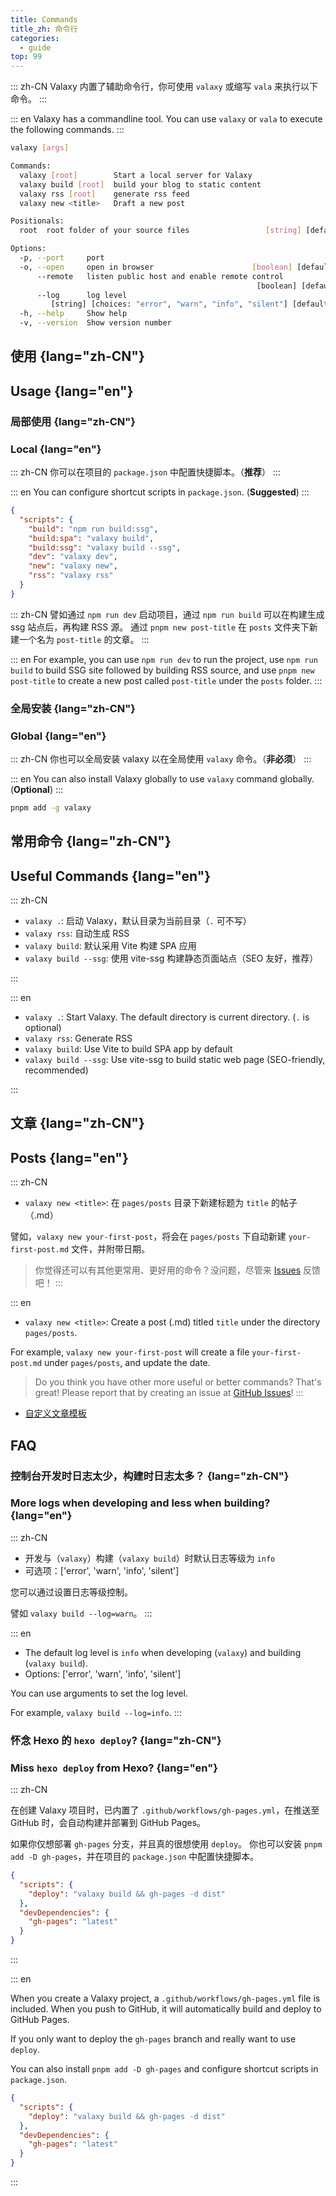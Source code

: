 ```yaml
---
title: Commands
title_zh: 命令行
categories:
  - guide
top: 99
---
```


::: zh-CN
Valaxy 内置了辅助命令行，你可使用 `valaxy` 或缩写 `vala` 来执行以下命令。
:::

::: en
Valaxy has a commandline tool. You can use `valaxy` or `vala` to execute the following commands.
:::

```bash
valaxy [args]

Commands:
  valaxy [root]        Start a local server for Valaxy                 [default]
  valaxy build [root]  build your blog to static content
  valaxy rss [root]    generate rss feed
  valaxy new <title>   Draft a new post

Positionals:
  root  root folder of your source files                 [string] [default: "."]

Options:
  -p, --port     port                                                   [number]
  -o, --open     open in browser                      [boolean] [default: false]
      --remote   listen public host and enable remote control
                                                       [boolean] [default: true]
      --log      log level
         [string] [choices: "error", "warn", "info", "silent"] [default: "info"]
  -h, --help     Show help                                             [boolean]
  -v, --version  Show version number                                   [boolean]
```

## 使用 {lang="zh-CN"}

## Usage {lang="en"}

### 局部使用 {lang="zh-CN"}

### Local {lang="en"}

::: zh-CN
你可以在项目的 `package.json` 中配置快捷脚本。（**推荐**）
:::

::: en
You can configure shortcut scripts in `package.json`. (**Suggested**)
:::

```json
{
  "scripts": {
    "build": "npm run build:ssg",
    "build:spa": "valaxy build",
    "build:ssg": "valaxy build --ssg",
    "dev": "valaxy dev",
    "new": "valaxy new",
    "rss": "valaxy rss"
  }
}
```

::: zh-CN
譬如通过 `npm run dev` 启动项目，通过 `npm run build` 可以在构建生成 ssg 站点后，再构建 RSS 源。
通过 `pnpm new post-title` 在 `posts` 文件夹下新建一个名为 `post-title` 的文章。
:::

::: en
For example, you can use `npm run dev` to run the project, use `npm run build` to build
SSG site followed by building RSS source, and use `pnpm new post-title` to create a new
post called `post-title` under the `posts` folder.
:::

### 全局安装 {lang="zh-CN"}

### Global {lang="en"}

::: zh-CN
你也可以全局安装 valaxy 以在全局使用 `valaxy` 命令。（**非必须**）
:::

::: en
You can also install Valaxy globally to use `valaxy` command globally. (**Optional**)
:::

```bash
pnpm add -g valaxy
```

## 常用命令 {lang="zh-CN"}

## Useful Commands {lang="en"}

::: zh-CN

- `valaxy .`: 启动 Valaxy，默认目录为当前目录（`.` 可不写）
- `valaxy rss`: 自动生成 RSS
- `valaxy build`: 默认采用 Vite 构建 SPA 应用
- `valaxy build --ssg`: 使用 vite-ssg 构建静态页面站点（SEO 友好，推荐）

:::

::: en

- `valaxy .`: Start Valaxy. The default directory is current directory. (`.` is optional)
- `valaxy rss`: Generate RSS
- `valaxy build`: Use Vite to build SPA app by default
- `valaxy build --ssg`: Use vite-ssg to build static web page (SEO-friendly, recommended)

:::

## 文章 {lang="zh-CN"}

## Posts {lang="en"}

::: zh-CN

- `valaxy new <title>`: 在 `pages/posts` 目录下新建标题为 `title` 的帖子（.md）

譬如，`valaxy new your-first-post`，将会在 `pages/posts` 下自动新建 `your-first-post.md` 文件，并附带日期。

> 你觉得还可以有其他更常用、更好用的命令？没问题，尽管来 [Issues](https://github.com/YunYouJun/valaxy/issues) 反馈吧！
:::

::: en

- `valaxy new <title>`: Create a post (.md) titled `title` under the directory `pages/posts`.

For example, `valaxy new your-first-post` will create a file `your-first-post.md` under `pages/posts`,
and update the date.

> Do you think you have other more useful or better commands? That's great! Please report that by creating
> an issue at [GitHub Issues](https://github.com/YunYouJun/valaxy/issues)!
:::

- [自定义文章模板](/guide/custom/templates)

## FAQ

### 控制台开发时日志太少，构建时日志太多？ {lang="zh-CN"}

### More logs when developing and less when building? {lang="en"}

::: zh-CN

- 开发与（`valaxy`）构建（`valaxy build`）时默认日志等级为 `info`
- 可选项：['error', 'warn', 'info', 'silent']

您可以通过设置日志等级控制。

譬如 `valaxy build --log=warn`。
:::

::: en

- The default log level is `info` when developing (`valaxy`) and building (`valaxy build`).
- Options: ['error', 'warn', 'info', 'silent']

You can use arguments to set the log level.

For example, `valaxy build --log=info`.
:::

### 怀念 Hexo 的 `hexo deploy`? {lang="zh-CN"}

### Miss `hexo deploy` from Hexo? {lang="en"}

::: zh-CN

在创建 Valaxy 项目时，已内置了 `.github/workflows/gh-pages.yml`，在推送至 GitHub 时，会自动构建并部署到 GitHub Pages。

如果你仅想部署 `gh-pages` 分支，并且真的很想使用 `deploy`。
你也可以安装 `pnpm add -D gh-pages`，并在项目的 `package.json` 中配置快捷脚本。

```json
{
  "scripts": {
    "deploy": "valaxy build && gh-pages -d dist"
  },
  "devDependencies": {
    "gh-pages": "latest"
  }
}
```

:::

::: en

When you create a Valaxy project, a `.github/workflows/gh-pages.yml` file is included. When you push to GitHub, it will automatically build and deploy to GitHub Pages.

If you only want to deploy the `gh-pages` branch and really want to use `deploy`.

You can also install `pnpm add -D gh-pages` and configure shortcut scripts in `package.json`.

```json
{
  "scripts": {
    "deploy": "valaxy build && gh-pages -d dist"
  },
  "devDependencies": {
    "gh-pages": "latest"
  }
}
```

:::
